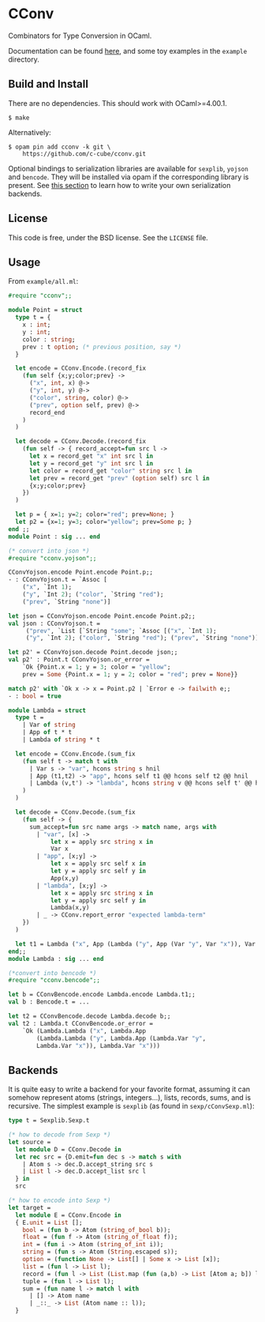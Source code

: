 CConv
=====

Combinators for Type Conversion in OCaml.

Documentation can be found [here](http://cedeela.fr/~simon/software/cconv/CConv.html),
and some toy examples in the `example` directory.

## Build and Install

There are no dependencies. This should work with OCaml>=4.00.1.

    $ make

Alternatively:

    $ opam pin add cconv -k git \
        https://github.com/c-cube/cconv.git

Optional bindings to serialization libraries are available for `sexplib`,
`yojson` and `bencode`. They will be installed via opam if the corresponding
library is present. See [this section](#backends) to learn how to write
your own serialization backends.

## License

This code is free, under the BSD license. See the `LICENSE` file.

## Usage

From `example/all.ml`:

```ocaml
#require "cconv";;

module Point = struct
  type t = {
    x : int;
    y : int;
    color : string;
    prev : t option; (* previous position, say *)
  }

  let encode = CConv.Encode.(record_fix
    (fun self {x;y;color;prev} ->
      ("x", int, x) @->
      ("y", int, y) @->
      ("color", string, color) @->
      ("prev", option self, prev) @->
      record_end
    )
  )

  let decode = CConv.Decode.(record_fix
    (fun self -> { record_accept=fun src l ->
      let x = record_get "x" int src l in
      let y = record_get "y" int src l in
      let color = record_get "color" string src l in
      let prev = record_get "prev" (option self) src l in
      {x;y;color;prev}
    })
  )

  let p = { x=1; y=2; color="red"; prev=None; }
  let p2 = {x=1; y=3; color="yellow"; prev=Some p; }
end ;;
module Point : sig ... end

(* convert into json *)
#require "cconv.yojson";;

CConvYojson.encode Point.encode Point.p;;
- : CConvYojson.t = `Assoc [
    ("x", `Int 1);
    ("y", `Int 2); ("color", `String "red");
    ("prev", `String "none")]

let json = CConvYojson.encode Point.encode Point.p2;;
val json : CConvYojson.t =                                                                                                                                                         `Assoc                                                                                                                                                                             [("x", `Int 1); ("y", `Int 3); ("color", `String "yellow");
     ("prev", `List [`String "some"; `Assoc [("x", `Int 1);
     ("y", `Int 2); ("color", `String "red"); ("prev", `String "none")]])]

let p2' = CConvYojson.decode Point.decode json;;
val p2' : Point.t CConvYojson.or_error =
    `Ok {Point.x = 1; y = 3; color = "yellow";
    prev = Some {Point.x = 1; y = 2; color = "red"; prev = None}}

match p2' with `Ok x -> x = Point.p2 | `Error e -> failwith e;;
- : bool = true

module Lambda = struct
  type t =
    | Var of string
    | App of t * t
    | Lambda of string * t

  let encode = CConv.Encode.(sum_fix
    (fun self t -> match t with
      | Var s -> "var", hcons string s hnil
      | App (t1,t2) -> "app", hcons self t1 @@ hcons self t2 @@ hnil
      | Lambda (v,t') -> "lambda", hcons string v @@ hcons self t' @@ hnil
    )
  )

  let decode = CConv.Decode.(sum_fix
    (fun self -> {
      sum_accept=fun src name args -> match name, args with
        | "var", [x] ->
            let x = apply src string x in
            Var x
        | "app", [x;y] ->
            let x = apply src self x in
            let y = apply src self y in
            App(x,y)
        | "lambda", [x;y] ->
            let x = apply src string x in
            let y = apply src self y in
            Lambda(x,y)
        | _ -> CConv.report_error "expected lambda-term"
    })
  )

  let t1 = Lambda ("x", App (Lambda ("y", App (Var "y", Var "x")), Var "x"))
end;;
module Lambda : sig ... end

(*convert into bencode *)
#require "cconv.bencode";;

let b = CConvBencode.encode Lambda.encode Lambda.t1;;
val b : Bencode.t = ...

let t2 = CConvBencode.decode Lambda.decode b;;
val t2 : Lambda.t CConvBencode.or_error =
    `Ok (Lambda.Lambda ("x", Lambda.App
        (Lambda.Lambda ("y", Lambda.App (Lambda.Var "y",
        Lambda.Var "x")), Lambda.Var "x")))

```

## Backends

It is quite easy to write a backend for your favorite format, assuming it
can somehow represent atoms (strings, integers...), lists, records, sums, and is
recursive. The simplest example is `sexplib` (as found in `sexp/cConvSexp.ml`):


```ocaml
type t = Sexplib.Sexp.t

(* how to decode from Sexp *)
let source =
  let module D = CConv.Decode in
  let rec src = {D.emit=fun dec s -> match s with
    | Atom s -> dec.D.accept_string src s
    | List l -> dec.D.accept_list src l
  } in
  src

(* how to encode into Sexp *)
let target =
  let module E = CConv.Encode in
  { E.unit = List [];
    bool = (fun b -> Atom (string_of_bool b));
    float = (fun f -> Atom (string_of_float f));
    int = (fun i -> Atom (string_of_int i));
    string = (fun s -> Atom (String.escaped s));
    option = (function None -> List[] | Some x -> List [x]);
    list = (fun l -> List l);
    record = (fun l -> List (List.map (fun (a,b) -> List [Atom a; b]) l));
    tuple = (fun l -> List l);
    sum = (fun name l -> match l with
      | [] -> Atom name
      | _::_ -> List (Atom name :: l));
  }

```

